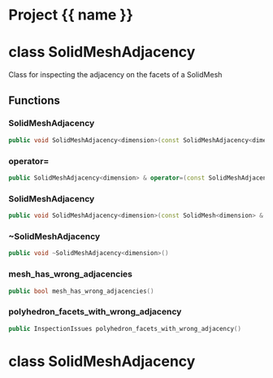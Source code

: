 <script setup>
import {useRoute} from 'vitepress'
const {path} = useRoute()
const tokens = path.split('/')
const words = tokens[2].split('-');
for (let i = 0; i < words.length; i++) {
    words[i] = words[i].charAt(0).toUpperCase() + words[i].slice(1);
    words[i] = words[i].replace('geode', 'Geode')
}
const name = words.join('-');
</script>
# Project {{ name }}

# class SolidMeshAdjacency


 Class for inspecting the adjacency on the facets of a SolidMesh



## Functions

### SolidMeshAdjacency

```cpp
public void SolidMeshAdjacency<dimension>(const SolidMeshAdjacency<dimension> & )
```


### operator=

```cpp
public SolidMeshAdjacency<dimension> & operator=(const SolidMeshAdjacency<dimension> & )
```


### SolidMeshAdjacency

```cpp
public void SolidMeshAdjacency<dimension>(const SolidMesh<dimension> & mesh)
```


### ~SolidMeshAdjacency

```cpp
public void ~SolidMeshAdjacency<dimension>()
```


### mesh_has_wrong_adjacencies

```cpp
public bool mesh_has_wrong_adjacencies()
```


### polyhedron_facets_with_wrong_adjacency

```cpp
public InspectionIssues polyhedron_facets_with_wrong_adjacency()
```




# class SolidMeshAdjacency



